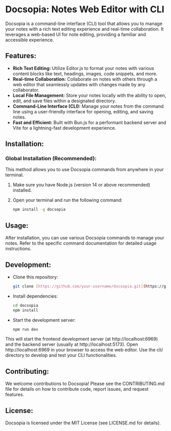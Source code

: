 # Docsopia: Notes Web Editor with CLI

Docsopia is a command-line interface (CLI) tool that allows you to manage your notes with a rich text editing experience and real-time collaboration. It leverages a web-based UI for note editing, providing a familiar and accessible experience.

## **Features:**

* **Rich Text Editing:** Utilize Editor.js to format your notes with various content blocks like text, headings, images, code snippets, and more.
* **Real-time Collaboration:** Collaborate on notes with others through a web editor that seamlessly updates with changes made by any collaborator. 
* **Local File Management:** Store your notes locally with the ability to open, edit, and save files within a designated directory.
* **Command-Line Interface (CLI):** Manage your notes from the command line using a user-friendly interface for opening, editing, and saving notes.
* **Fast and Efficient:** Built with Bun.js for a performant backend server and Vite for a lightning-fast development experience.

## **Installation:**

### **Global Installation (Recommended):**

This method allows you to use Docsopia commands from anywhere in your terminal.

1. Make sure you have Node.js (version 14 or above recommended) installed.
2. Open your terminal and run the following command:

   ```bash
   npm install -g docsopia

## Usage:

After installation, you can use various Docsopia commands to manage your notes. Refer to the specific command documentation for detailed usage instructions.

## Development:

- Clone this repository:
  ```Bash
  git clone [https://github.com/your-username/docsopia.git](https://github.com/your-username/docsopia.git)
  ```

- Install dependencies:
  ```Bash
  cd docsopia
  npm install
  ```

- Start the development server:
  ```Bash
  npm run dev
  ```

This will start the frontend development server (at http://localhost:6969) and the backend server (usually at http://localhost:5173). Open http://localhost:6969 in your browser to access the web editor. Use the cli/ directory to develop and test your CLI functionalities.

## Contributing:

We welcome contributions to Docsopia! Please see the CONTRIBUTING.md file for details on how to contribute code, report issues, and request features.

## License:

Docsopia is licensed under the MIT License (see LICENSE.md for details).

